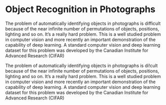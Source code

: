 <h1>Object Recognition in Photographs</h1>
<p>The problem of automatically identifying objects in photographs is difficult because of the near
infinite number of permutations of objects, positions, lighting and so on. It’s a really hard
problem. This is a well studied problem in computer vision and more recently an important
demonstration of the capability of deep learning. A standard computer vision and deep learning
dataset for this problem was developed by the Canadian Institute for Advanced Research
(CIFAR)</p>
<p>The problem of automatically identifying objects in photographs is di!cult because of the near
infinite number of permutations of objects, positions, lighting and so on. It’s a really hard
problem. This is a well studied problem in computer vision and more recently an important
demonstration of the capability of deep learning. A standard computer vision and deep learning
dataset for this problem was developed by the Canadian Institute for Advanced Research
(CIFAR)</p>
